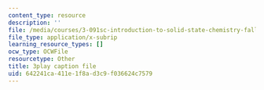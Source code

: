 ```yaml
---
content_type: resource
description: ''
file: /media/courses/3-091sc-introduction-to-solid-state-chemistry-fall-2010/642241ca411e1f8ad3c9f036624c7579_vJChxpbx_Oo.srt
file_type: application/x-subrip
learning_resource_types: []
ocw_type: OCWFile
resourcetype: Other
title: 3play caption file
uid: 642241ca-411e-1f8a-d3c9-f036624c7579
---
```

